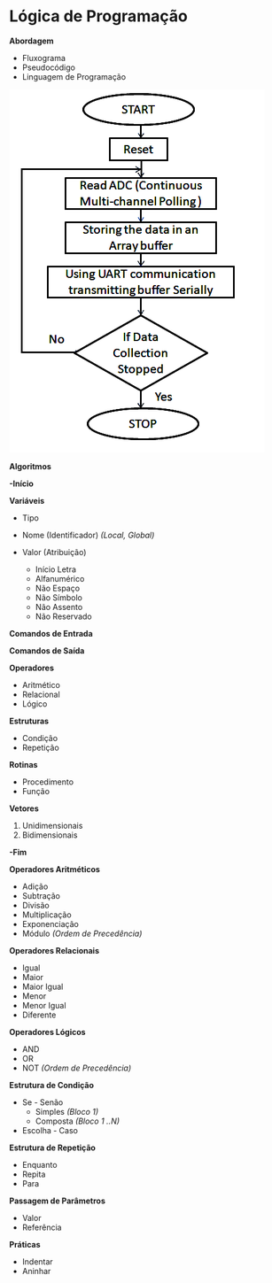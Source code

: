# Lógica de Programação

**Abordagem**
* Fluxograma
* Pseudocódigo
* Linguagem de Programação

![Fluxograma](img1.png)

**Algoritmos**
 
**-Início**

**Variáveis**
* Tipo
* Nome (Identificador)
*(Local, Global)*
* Valor (Atribuição)

    * Início Letra
    * Alfanumérico
    * Não Espaço
    * Não Símbolo
    * Não Assento
    * Não Reservado

**Comandos de Entrada**

**Comandos de Saída**


**Operadores**
* Aritmético
* Relacional
* Lógico

**Estruturas**
* Condição
* Repetição

**Rotinas**
* Procedimento
* Função

**Vetores**
1. Unidimensionais
2. Bidimensionais

**-Fim**


**Operadores Aritméticos**
 * Adição
 * Subtração
 * Divisão
 * Multiplicação
 * Exponenciação
 * Módulo
 *(Ordem de Precedência)*

**Operadores Relacionais**
 * Igual
 * Maior
 * Maior Igual
 * Menor
 * Menor Igual
 * Diferente

**Operadores Lógicos**
* AND
* OR
* NOT
 *(Ordem de Precedência)*

**Estrutura de Condição**
* Se - Senão
   * Simples
*(Bloco 1)*
   * Composta
*(Bloco 1 ..N)*
* Escolha - Caso

**Estrutura de Repetição**

* Enquanto
* Repita
* Para

**Passagem de Parâmetros**
* Valor
* Referência

**Práticas**
* Indentar
* Aninhar
